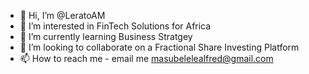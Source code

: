 - 👋 Hi, I’m @LeratoAM
- 👀 I’m interested in FinTech Solutions for Africa 
- 🌱 I’m currently learning Business Stratgey 
- 💞️ I’m looking to collaborate on a Fractional Share Investing Platform 
- 📫 How to reach me - email me masubelelealfred@gmail.com

